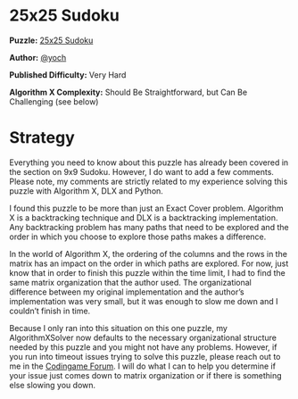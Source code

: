 # 25x25 Sudoku

__Puzzle:__ [25x25 Sudoku](https://www.codingame.com/training/expert/25x25-sudoku)

__Author:__ [@yoch](https://www.codingame.com/profile/14a6f9fb972f723d06789c969370ff2e7411725)

__Published Difficulty:__ Very Hard

__Algorithm X Complexity:__ Should Be Straightforward, but Can Be Challenging (see below)

# Strategy

Everything you need to know about this puzzle has already been covered in the section on 9x9 Sudoku. However, I do want to add a few comments. Please note, my comments are strictly related to my experience solving this puzzle with Algorithm X, DLX and Python.

I found this puzzle to be more than just an Exact Cover problem. Algorithm X is a backtracking technique and DLX is a backtracking implementation. Any backtracking problem has many paths that need to be explored and the order in which you choose to explore those paths makes a difference. 

In the world of Algorithm X, the ordering of the columns and the rows in the matrix has an impact on the order in which paths are explored. For now, just know that in order to finish this puzzle within the time limit, I had to find the same matrix organization that the author used. The organizational difference between my original implementation and the author’s implementation was very small, but it was enough to slow me down and I couldn’t finish in time.

Because I only ran into this situation on this one puzzle, my AlgorithmXSolver now defaults to the necessary organizational structure needed by this puzzle and you might not have any problems. However, if you run into timeout issues trying to solve this puzzle, please reach out to me in the [Codingame Forum]( https://www.codingame.com/forum). I will do what I can to help you determine if your issue just comes down to matrix organization or if there is something else slowing you down.
